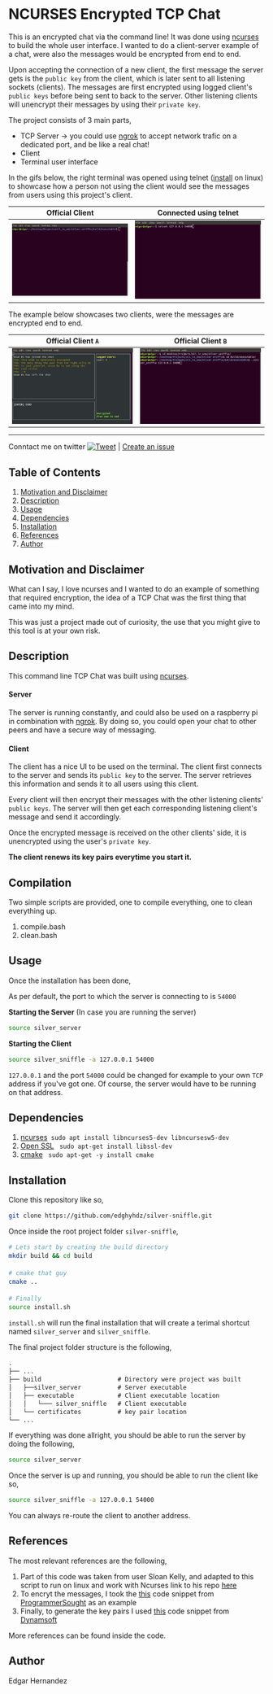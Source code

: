 # NCURSES Encrypted TCP Chat

This is an encrypted chat via the command line! It was done using [ncurses](https://www.gnu.org/software/ncurses/) to build the whole user interface. 
I wanted to do a client-server example of a chat, were also the messages would be encrypted from end to end. 

Upon accepting the connection of a new client, the first message the server gets is the `public key` from the client, which is later sent to all listening sockets (clients). The messages are first encrypted using logged client's `public keys` before being sent to back to the server. Other listening clients will unencrypt their messages by using their `private key`.

The project consists of 3 main parts, 
* TCP Server -> you could use [ngrok](https://ngrok.com/docs#tcp-examples) to accept network trafic on a dedicated port, and be like a real chat!
* Client
* Terminal user interface

In the gifs below, the right terminal was opened using telnet ([install](https://askubuntu.com/a/882032) on linux) to showcase how a person not using the client would see the messages from users using this project's client. 

Official Client            |  Connected using telnet
:-------------------------:|:-------------------------:
![](https://github.com/edghyhdz/silver-sniffle/blob/main/images/client.gif)  |  ![](https://github.com/edghyhdz/silver-sniffle/blob/main/images/telnet.gif)

The example below showcases two clients, were the messages are encrypted end to end.

Official Client `A`          |  Official Client `B`
:-------------------------:|:-------------------------:
![](https://github.com/edghyhdz/silver-sniffle/blob/main/images/client_a.gif)  |  ![](https://github.com/edghyhdz/silver-sniffle/blob/main/images/client_b.gif)

---

Conntact me on twitter [![Tweet](https://img.shields.io/twitter/url/http/shields.io.svg?style=social)](https://twitter.com/messages/compose?recipient_id=46040819) | [Create an issue](https://github.com/edghyhdz/silver-sniffle/issues/new)


## Table of Contents

1. [Motivation and Disclaimer](#motivation-and-disclaimer)
2. [Description](#description)
3. [Usage](#usage)
4. [Dependencies](#dependencies)
5. [Installation](#installation)
6. [References](#references)
7. [Author](#author)

## Motivation and Disclaimer
What can I say, I love ncurses and I wanted to do an example of something that required encryption, the idea of a TCP Chat was the first thing that came into my mind.

This was just a project made out of curiosity, the use that you might give to this tool is at your own risk. 

## Description
This command line TCP Chat was built using [ncurses](https://www.gnu.org/software/ncurses/). 

#### Server
The server is running constantly, and could also be used on a raspberry pi in combination with [ngrok](https://ngrok.com/docs#tcp-examples). By doing so, you could open your chat to other peers and have a secure way of messaging. 

#### Client
The client has a nice UI to be used on the terminal. The client first connects to the server and sends its `public key` to the server. The server retrieves this information and sends it to all users using this client. 

Every client will then encrypt their messages with the other listening  clients' `public keys`. The server will then get each corresponding listening client's message and send it accordingly. 

Once the encrypted message is received on the other clients' side, it is unencrypted using the user's `private key`.

**The client renews its key pairs everytime you start it.**

## Compilation
Two simple scripts are provided, one to compile everything, one to clean everything up.
1. compile.bash
2. clean.bash



## Usage

Once the installation has been done,

As per default, the port to which the server is connecting to is `54000`

**Starting the Server** (In case you are running the server)

```sh
source silver_server
```

**Starting the Client**

```sh
source silver_sniffle -a 127.0.0.1 54000
```

`127.0.0.1` and the port `54000` could be changed for example to your own `TCP` address if you've got one. Of course, the server would have to be running on that address. 


## Dependencies

 1. [ncurses](https://www.gnu.org/software/ncurses/)``` sudo apt install libncurses5-dev libncursesw5-dev```
 2. [Open SSL](https://www.openssl.org/) ``` sudo apt-get install libssl-dev```
 3. [cmake](https://www.gnu.org/software/make/) ``` sudo apt-get -y install cmake```

## Installation

Clone this repository like so, 
 ```sh
 git clone https://github.com/edghyhdz/silver-sniffle.git
 ```
 
 Once inside the root project folder `silver-sniffle`,
 ```sh
 # Lets start by creating the build directory
 mkdir build && cd build

 # cmake that guy
 cmake ..

 # Finally
 source install.sh
 ```
`install.sh` will run the final installation that will create a terimal shortcut named `silver_server` and `silver_sniffle`. 
 
The final project folder structure is the following, 

    .
    ├── ...
    ├── build                     # Directory were project was built
    │   ├──silver_server          # Server executable
    │   ├── executable            # Client executable location
    │   │   └─── silver_sniffle   # Client executable
    │   └── certificates          # key pair location
    └── ...

If everything was done allright, you should be able to run the server by doing the following, 
```sh
source silver_server
```
Once the server is up and running, you should be able to run the client like so,
```sh
source silver_sniffle -a 127.0.0.1 54000
```
You can always re-route the client to another address.

## References
The most relevant references are the following, 

1. Part of this code was taken from user Sloan Kelly, and adapted to this script to run on linux and work with Ncurses
link to his repo [here](https://bitbucket.org/sloankelly/youtube-source-repository/src/master/cpp/networking/MultipleClientsBarebonesServer/MultipleClientsBarebonesServer/)
2. To encryt the messages, I took the [this](https://www.programmersought.com/article/37955188510/) code snippet from [ProgrammerSought](https://www.programmersought.com/) as an example
3. Finally, to generate the key pairs I used [this](https://www.dynamsoft.com/codepool/how-to-use-openssl-generate-rsa-keys-cc.html) code snippet from [Dynamsoft](https://www.dynamsoft.com)

More references can be found inside the code.

## Author

Edgar Hernandez 
